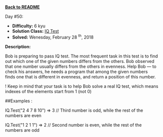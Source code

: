 ﻿<a href=https://github.com/hlais/Kata---a---Day><b>Back to README</b><a>

Day #50: 

* <b>Difficulty:</b> 6 kyu
* <b>Solution Class:</b> [IQ Test](IQTest.cs)
* <b>Solved:</b> Wenesday, February 28 <sup>th</sup>, 2018

<b>Description:</b>

Bob is preparing to pass IQ test. The most frequent task in this test is to find out which one of the given numbers differs from the others. Bob observed that one number usually differs from the others in evenness. Help Bob — to check his answers, he needs a program that among the given numbers finds one that is different in evenness, and return a position of this number.

! Keep in mind that your task is to help Bob solve a real IQ test, which means indexes of the elements start from 1 (not 0)

##Examples :

IQ.Test("2 4 7 8 10") => 3 // Third number is odd, while the rest of the numbers are even

IQ.Test("1 2 1 1") => 2 // Second number is even, while the rest of the numbers are odd
